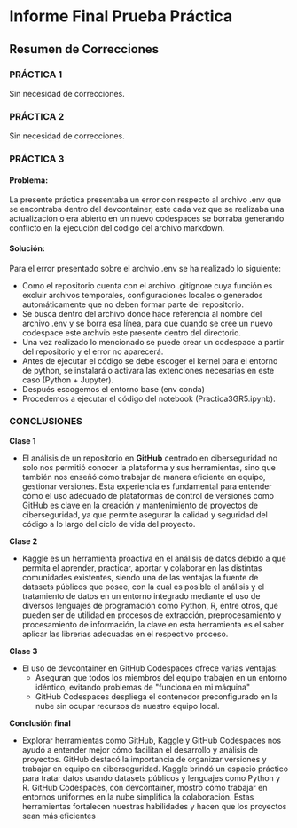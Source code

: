 # Informe Final Prueba Práctica 
## Resumen de Correcciones
### PRÁCTICA 1
Sin necesidad de correcciones.

### PRÁCTICA 2
Sin necesidad de correcciones.

### PRÁCTICA 3
#### Problema:
La presente práctica presentaba un error con respecto al archivo .env que se encontraba dentro del devcontainer, este cada vez que se realizaba una actualización o era abierto en un nuevo codespaces se borraba generando conflicto en la ejecución del código del archivo markdown.
#### Solución:
Para el error presentado sobre el archvio .env se ha realizado lo siguiente:
 * Como el repositorio cuenta con el archivo .gitignore cuya función es excluir archivos temporales, configuraciones locales o generados automáticamente que no deben formar parte del repositorio.
 * Se busca dentro del archivo donde hace referencia al nombre del archivo .env y se borra esa línea, para que cuando se cree un nuevo codespace este archvio este presente dentro del directorio.
 * Una vez realizado lo mencionado se puede crear un codespace a partir del repositorio y el error no aparecerá.
 * Antes de ejecutar el código se debe escoger el kernel para el entorno de python, se instalará o activara las extenciones necesarias en este caso (Python + Jupyter).
 * Después escogemos el entorno base (env conda) 
 * Procedemos a ejecutar el código del notebook (Practica3GR5.ipynb).


### CONCLUSIONES 
**Clase 1**
* El análisis de un repositorio en **GitHub** centrado en ciberseguridad no solo nos permitió conocer la plataforma y sus herramientas, sino que también nos enseñó cómo trabajar de manera eficiente en equipo, gestionar versiones. Esta experiencia es fundamental para entender cómo el uso adecuado de plataformas de control de versiones como GitHub es clave en la creación y mantenimiento de proyectos de ciberseguridad, ya que permite asegurar la calidad y seguridad del código a lo largo del ciclo de vida del proyecto.

**Clase 2**
* Kaggle es un herramienta proactiva en el análisis de datos debido a que permita el aprender, practicar, aportar y colaborar en las distintas comunidades existentes, siendo una de las ventajas la fuente de datasets públicos que posee, con la cual es posible el análisis y el tratamiento de datos en un entorno integrado mediante el uso de diversos lenguajes de programación como Python, R, entre otros, que pueden ser de utilidad en procesos de extracción, preprocesamiento y procesamiento de información, la clave en esta herramienta es el saber aplicar las librerías adecuadas en el respectivo proceso.
  
**Clase 3**
* El uso de devcontainer en GitHub Codespaces ofrece varias ventajas:
  * Aseguran que todos los miembros del equipo trabajen en un entorno idéntico, evitando problemas de "funciona en mi máquina" 
  * GitHub Codespaces despliega el contenedor preconfigurado en la nube sin ocupar recursos de nuestro equipo local.

**Conclusión final**
* Explorar herramientas como GitHub, Kaggle y GitHub Codespaces nos ayudó a entender mejor cómo facilitan el desarrollo y análisis de proyectos. GitHub destacó la importancia de organizar versiones y trabajar en equipo en ciberseguridad. Kaggle brindó un espacio práctico para tratar datos usando datasets públicos y lenguajes como Python y R. GitHub Codespaces, con devcontainer, mostró cómo trabajar en entornos uniformes en la nube simplifica la colaboración. Estas herramientas fortalecen nuestras habilidades y hacen que los proyectos sean más eficientes

